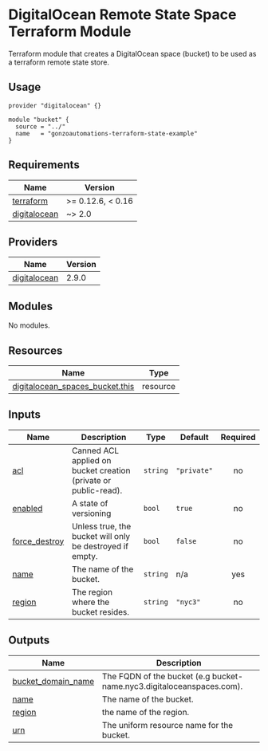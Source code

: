 # DigitalOcean Remote State Space Terraform Module

Terraform module that creates a DigitalOcean space (bucket) to be used as a terraform remote state store. 

## Usage

```hcl
provider "digitalocean" {}

module "bucket" {
  source = "../"
  name   = "gonzoautomations-terraform-state-example"
}
```

<!-- BEGINNING OF PRE-COMMIT-TERRAFORM DOCS HOOK -->
## Requirements

| Name | Version |
|------|---------|
| <a name="requirement_terraform"></a> [terraform](#requirement\_terraform) | >= 0.12.6, < 0.16 |
| <a name="requirement_digitalocean"></a> [digitalocean](#requirement\_digitalocean) | ~> 2.0 |

## Providers

| Name | Version |
|------|---------|
| <a name="provider_digitalocean"></a> [digitalocean](#provider\_digitalocean) | 2.9.0 |

## Modules

No modules.

## Resources

| Name | Type |
|------|------|
| [digitalocean_spaces_bucket.this](https://registry.terraform.io/providers/digitalocean/digitalocean/latest/docs/resources/spaces_bucket) | resource |

## Inputs

| Name | Description | Type | Default | Required |
|------|-------------|------|---------|:--------:|
| <a name="input_acl"></a> [acl](#input\_acl) | Canned ACL applied on bucket creation (private or public-read). | `string` | `"private"` | no |
| <a name="input_enabled"></a> [enabled](#input\_enabled) | A state of versioning | `bool` | `true` | no |
| <a name="input_force_destroy"></a> [force\_destroy](#input\_force\_destroy) | Unless true, the bucket will only be destroyed if empty. | `bool` | `false` | no |
| <a name="input_name"></a> [name](#input\_name) | The name of the bucket. | `string` | n/a | yes |
| <a name="input_region"></a> [region](#input\_region) | The region where the bucket resides. | `string` | `"nyc3"` | no |

## Outputs

| Name | Description |
|------|-------------|
| <a name="output_bucket_domain_name"></a> [bucket\_domain\_name](#output\_bucket\_domain\_name) | The FQDN of the bucket (e.g bucket-name.nyc3.digitaloceanspaces.com). |
| <a name="output_name"></a> [name](#output\_name) | The name of the bucket. |
| <a name="output_region"></a> [region](#output\_region) | the name of the region. |
| <a name="output_urn"></a> [urn](#output\_urn) | The uniform resource name for the bucket. |
<!-- END OF PRE-COMMIT-TERRAFORM DOCS HOOK -->
